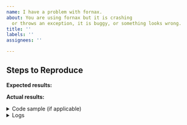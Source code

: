 ```yaml
---
name: I have a problem with fornax.
about: You are using fornax but it is crashing
  or throws an exception, it is buggy, or something looks wrong.
title: ''
labels: ''
assignees: ''

---
```


## Steps to Reproduce

<!-- Please include full steps to reproduce so that we can reproduce the problem. -->

**Expected results:** <!-- what did you want to see? -->

**Actual results:** <!-- what did you see? -->

<details>
<summary>Code sample (if applicable) </summary>


</details>

<details>
  <summary>Logs</summary>


</details>


<!--
      Consider also attaching screenshots and/or videos to better
      illustrate the issue.
      You can upload them directly on GitHub.
      Beware that video file size is limited to 10MB.
-->


  

